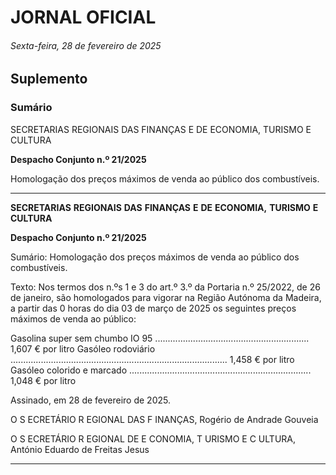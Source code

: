 # JORNAL OFICIAL

###### Sexta-feira, 28 de fevereiro de 2025

## **Suplemento**

### **Sumário**

SECRETARIAS REGIONAIS DAS FINANÇAS E DE ECONOMIA,
TURISMO E CULTURA

**Despacho Conjunto n.º 21/2025**

Homologação dos preços máximos de venda ao público dos combustíveis.




---

**SECRETARIAS** **REGIONAIS** **DAS** **FINANÇAS** **E** **DE** **ECONOMIA,** **TURISMO** **E** **CULTURA**


**Despacho Conjunto n.º 21/2025**


Sumário:
Homologação dos preços máximos de venda ao público dos combustíveis.

Texto:
Nos termos dos n.ºs 1 e 3 do art.º 3.º da Portaria n.º 25/2022, de 26 de janeiro, são homologados para vigorar na Região
Autónoma da Madeira, a partir das 0 horas do dia 03 de março de 2025 os seguintes preços máximos de venda ao público:


Gasolina super sem chumbo IO 95 ............................................................. 1,607 € por litro
Gasóleo rodoviário ...................................................................................... 1,458 € por litro
Gasóleo colorido e marcado ........................................................................ 1,048 € por litro

Assinado, em 28 de fevereiro de 2025.

O S ECRETÁRIO R EGIONAL DAS F INANÇAS, Rogério de Andrade Gouveia

O S ECRETÁRIO R EGIONAL DE E CONOMIA, T URISMO E C ULTURA, António Eduardo de Freitas Jesus




---
